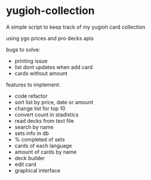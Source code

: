 # yugioh-collection
A simple script to keep track of my yugioh card collection

using ygo prices and pro decks apis

bugs to solve:
- printing issue
- list dont updates when add card
- cards without amount

features to implement:
- code refactor
- sort list by price, date or amount
- change list for top 10
- convert count in stadistics
- read decks from text file
- search by name
- sets info in db
- % completed of sets
- cards of each language
- amount of cards by name
- deck builder
- edit card
- graphical interface
